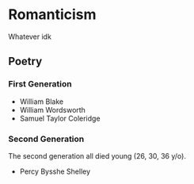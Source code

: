 # Romanticism
Whatever idk

## Poetry 

### First Generation

+ William Blake
+ William Wordsworth
+ Samuel Taylor Coleridge

### Second Generation

The second generation all died young (26, 30, 36 y/o). 

+ Percy Bysshe Shelley
